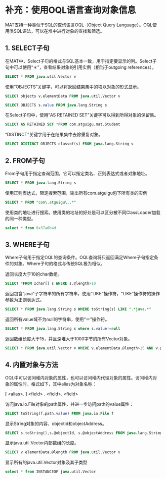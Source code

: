 # 补充：使用OQL语言查询对象信息

MAT支持一种类似于SQL的查询语言OQL（Object Query Language）。OQL使用类SQL语法，可以在堆中进行对象的查找和筛选。

## 1. SELECT子句

在MAT中，Select子句的格式与SQL基本一致，用于指定要显示的列。Select子句中可以使用“＊”，查看结果对象的引用实例（相当于outgoing references）。

```sql
SELECT * FROM java.util.Vector v
```

使用“OBJECTS”关键字，可以将返回结果集中的项以对象的形式显示。

```sql
SELECT objects v.elementData FROM java.util.Vector v

SELECT OBJECTS s.value FROM java.lang.String s
```

在Select子句中，使用“AS RETAINED SET”关键字可以得到所得对象的保留集。

```sql
SELECT AS RETAINED SET *FROM com.atguigu.mat.Student
```

“DISTINCT”关键字用于在结果集中去除重复对象。

```sql
SELECT DISTINCT OBJECTS classof(s) FROM java.lang.String s
```

## 2. FROM子句

From子句用于指定查询范围，它可以指定类名、正则表达式或者对象地址。

```sql
SELECT * FROM java.lang.String s
```

使用正则表达式，限定搜索范围，输出所有com.atguigu包下所有类的实例


```sql
SELECT * FROM "com\.atguigu\..*"
```

使用类的地址进行搜索。使用类的地址的好处是可以区分被不同ClassLoader加载的同一种类型。

```sql
select * from 0x37a0b4d
```

## 3. WHERE子句

Where子句用于指定OQL的查询条件。OQL查询将只返回满足Where子句指定条件的对象。Where子句的格式与传统SQL极为相似。

返回长度大于10的char数组。

```sql
SELECT *FROM Ichar[] s WHERE s.@length>10
```

返回包含“java”子字符串的所有字符串，使用“LIKE”操作符，“LIKE”操作符的操作参数为正则表达式。

```sql
SELECT * FROM java.lang.String s WHERE toString(s) LIKE ".*java.*"
```

返回所有value域不为null的字符串，使用“＝”操作符。

```sql
SELECT * FROM java.lang.String s where s.value!=null
```

返回数组长度大于15，并且深堆大于1000字节的所有Vector对象。

```sql
SELECT * FROM java.util.Vector v WHERE v.elementData.@length>15 AND v.@retainedHeapSize>1000
```

## 4. 内置对象与方法

OQL中可以访问堆内对象的属性，也可以访问堆内代理对象的属性。访问堆内对象的属性时，格式如下，其中alias为对象名称：

[ &lt;alias&gt;. ] &lt;field&gt; . &lt;field&gt;. &lt;field&gt;

访问java.io.File对象的path属性，并进一步访问path的value属性：

```sql
SELECT toString(f.path.value) FROM java.io.File f
```

显示String对象的内容、objectid和objectAddress。

```sql
SELECT s.toString(),s.@objectId, s.@objectAddress FROM java.lang.String s
```

显示java.util.Vector内部数组的长度。

```sql
SELECT v.elementData.@length FROM java.util.Vector v
```

显示所有的java.util.Vector对象及其子类型

```sql
select * from INSTANCEOF java.util.Vector
```

